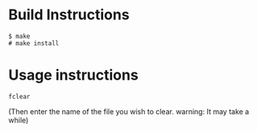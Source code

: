 # Build Instructions
```
$ make
# make install
```

# Usage instructions
```
fclear
```
(Then enter the name of the file you wish to clear. warning: It may take a while)
